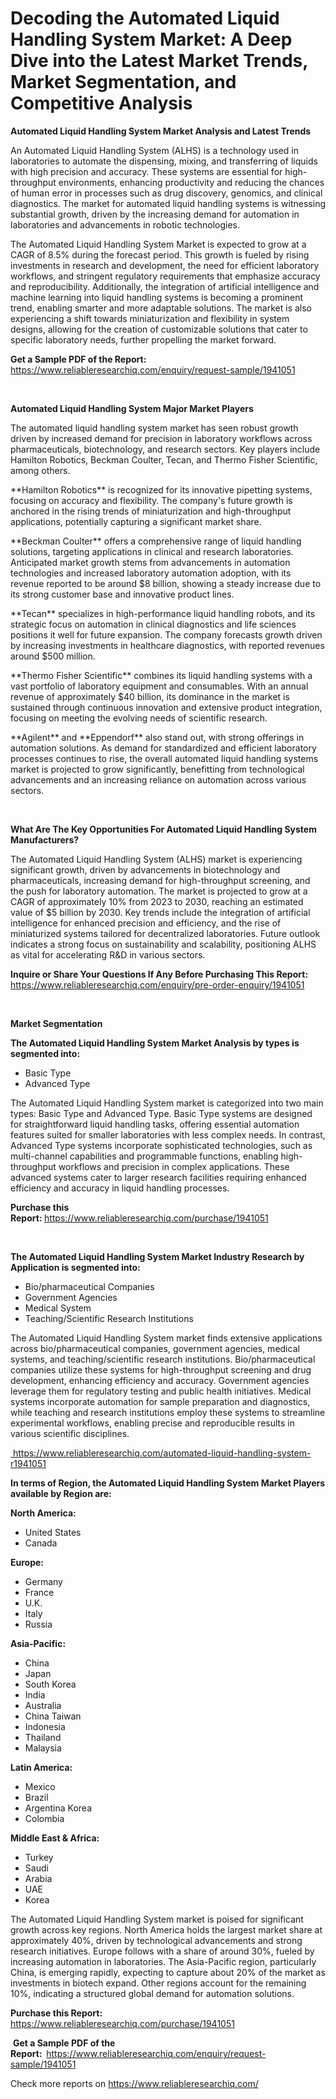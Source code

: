 <p><h1>Decoding the Automated Liquid Handling System Market: A Deep Dive into the Latest Market Trends, Market Segmentation, and Competitive Analysis</h1></p><p><strong>Automated Liquid Handling System Market Analysis and Latest Trends</strong></p>
<p><p>An Automated Liquid Handling System (ALHS) is a technology used in laboratories to automate the dispensing, mixing, and transferring of liquids with high precision and accuracy. These systems are essential for high-throughput environments, enhancing productivity and reducing the chances of human error in processes such as drug discovery, genomics, and clinical diagnostics. The market for automated liquid handling systems is witnessing substantial growth, driven by the increasing demand for automation in laboratories and advancements in robotic technologies.</p><p>The Automated Liquid Handling System Market is expected to grow at a CAGR of 8.5% during the forecast period. This growth is fueled by rising investments in research and development, the need for efficient laboratory workflows, and stringent regulatory requirements that emphasize accuracy and reproducibility. Additionally, the integration of artificial intelligence and machine learning into liquid handling systems is becoming a prominent trend, enabling smarter and more adaptable solutions. The market is also experiencing a shift towards miniaturization and flexibility in system designs, allowing for the creation of customizable solutions that cater to specific laboratory needs, further propelling the market forward.</p></p>
<p><strong>Get a Sample PDF of the Report:&nbsp;</strong> <a href="https://www.reliableresearchiq.com/enquiry/request-sample/1941051?utm_campaign=3130&utm_medium=2&utm_source=Github&utm_content=ia&utm_term=09042025&utm_id=automated-liquid-handling-system">https://www.reliableresearchiq.com/enquiry/request-sample/1941051</a></p>
<p>&nbsp;</p>
<p><strong>Automated Liquid Handling System Major Market Players</strong></p>
<p><p>The automated liquid handling system market has seen robust growth driven by increased demand for precision in laboratory workflows across pharmaceuticals, biotechnology, and research sectors. Key players include Hamilton Robotics, Beckman Coulter, Tecan, and Thermo Fisher Scientific, among others.</p><p>**Hamilton Robotics** is recognized for its innovative pipetting systems, focusing on accuracy and flexibility. The company's future growth is anchored in the rising trends of miniaturization and high-throughput applications, potentially capturing a significant market share.</p><p>**Beckman Coulter** offers a comprehensive range of liquid handling solutions, targeting applications in clinical and research laboratories. Anticipated market growth stems from advancements in automation technologies and increased laboratory automation adoption, with its revenue reported to be around $8 billion, showing a steady increase due to its strong customer base and innovative product lines.</p><p>**Tecan** specializes in high-performance liquid handling robots, and its strategic focus on automation in clinical diagnostics and life sciences positions it well for future expansion. The company forecasts growth driven by increasing investments in healthcare diagnostics, with reported revenues around $500 million.</p><p>**Thermo Fisher Scientific** combines its liquid handling systems with a vast portfolio of laboratory equipment and consumables. With an annual revenue of approximately $40 billion, its dominance in the market is sustained through continuous innovation and extensive product integration, focusing on meeting the evolving needs of scientific research.</p><p>**Agilent** and **Eppendorf** also stand out, with strong offerings in automation solutions. As demand for standardized and efficient laboratory processes continues to rise, the overall automated liquid handling systems market is projected to grow significantly, benefitting from technological advancements and an increasing reliance on automation across various sectors.</p></p>
<p>&nbsp;</p>
<p><strong>What Are The Key Opportunities For Automated Liquid Handling System Manufacturers?</strong></p>
<p><p>The Automated Liquid Handling System (ALHS) market is experiencing significant growth, driven by advancements in biotechnology and pharmaceuticals, increasing demand for high-throughput screening, and the push for laboratory automation. The market is projected to grow at a CAGR of approximately 10% from 2023 to 2030, reaching an estimated value of $5 billion by 2030. Key trends include the integration of artificial intelligence for enhanced precision and efficiency, and the rise of miniaturized systems tailored for decentralized laboratories. Future outlook indicates a strong focus on sustainability and scalability, positioning ALHS as vital for accelerating R&D in various sectors.</p></p>
<p><strong>Inquire or Share Your Questions If Any Before Purchasing This Report:</strong> <a href="https://www.reliableresearchiq.com/enquiry/pre-order-enquiry/1941051?utm_campaign=3130&utm_medium=2&utm_source=Github&utm_content=ia&utm_term=09042025&utm_id=automated-liquid-handling-system">https://www.reliableresearchiq.com/enquiry/pre-order-enquiry/1941051</a></p>
<p>&nbsp;</p>
<p><strong>Market Segmentation</strong></p>
<p><strong>The Automated Liquid Handling System Market Analysis by types is segmented into:</strong></p>
<p><ul><li>Basic Type</li><li>Advanced Type</li></ul></p>
<p><p>The Automated Liquid Handling System market is categorized into two main types: Basic Type and Advanced Type. Basic Type systems are designed for straightforward liquid handling tasks, offering essential automation features suited for smaller laboratories with less complex needs. In contrast, Advanced Type systems incorporate sophisticated technologies, such as multi-channel capabilities and programmable functions, enabling high-throughput workflows and precision in complex applications. These advanced systems cater to larger research facilities requiring enhanced efficiency and accuracy in liquid handling processes.</p></p>
<p><strong>Purchase this Report:&nbsp;</strong><a href="https://www.reliableresearchiq.com/purchase/1941051?utm_campaign=3130&utm_medium=2&utm_source=Github&utm_content=ia&utm_term=09042025&utm_id=automated-liquid-handling-system">https://www.reliableresearchiq.com/purchase/1941051</a></p>
<p>&nbsp;</p>
<p><strong>The Automated Liquid Handling System Market Industry Research by Application is segmented into:</strong></p>
<p><ul><li>Bio/pharmaceutical Companies</li><li>Government Agencies</li><li>Medical System</li><li>Teaching/Scientific Research Institutions</li></ul></p>
<p><p>The Automated Liquid Handling System market finds extensive applications across bio/pharmaceutical companies, government agencies, medical systems, and teaching/scientific research institutions. Bio/pharmaceutical companies utilize these systems for high-throughput screening and drug development, enhancing efficiency and accuracy. Government agencies leverage them for regulatory testing and public health initiatives. Medical systems incorporate automation for sample preparation and diagnostics, while teaching and research institutions employ these systems to streamline experimental workflows, enabling precise and reproducible results in various scientific disciplines.</p></p>
<p><a href="https://www.reliableresearchiq.com/automated-liquid-handling-system-r1941051?utm_campaign=3130&utm_medium=2&utm_source=Github&utm_content=ia&utm_term=09042025&utm_id=automated-liquid-handling-system">&nbsp;https://www.reliableresearchiq.com/automated-liquid-handling-system-r1941051</a></p>
<p><strong>In terms of Region, the Automated Liquid Handling System Market Players available by Region are:</strong></p>
<p>
    <p> <strong> North America: </strong>
        <ul>
            <li>United States</li>
            <li>Canada</li>
        </ul>
        </p> 
    <p> <strong> Europe: </strong>
        <ul>
            <li>Germany</li>
            <li>France</li>
            <li>U.K.</li>
            <li>Italy</li>
            <li>Russia</li>
        </ul>
        </p> 
    <p> <strong> Asia-Pacific: </strong>
        <ul>
            <li>China</li>
            <li>Japan</li>
            <li>South Korea</li>
            <li>India</li>
            <li>Australia</li>
            <li>China Taiwan</li>
            <li>Indonesia</li>
            <li>Thailand</li>
            <li>Malaysia</li>
        </ul>
        </p> 
    <p> <strong> Latin America: </strong>
        <ul>
            <li>Mexico</li>
            <li>Brazil</li>
            <li>Argentina Korea</li>
            <li>Colombia</li>
        </ul>
        </p> 
    <p> <strong> Middle East & Africa: </strong>
        <ul>
            <li>Turkey</li>
            <li>Saudi</li>
            <li>Arabia</li>
            <li>UAE</li>
            <li>Korea</li>
        </ul>
    </p>
    </p>
<p><p>The Automated Liquid Handling System market is poised for significant growth across key regions. North America holds the largest market share at approximately 40%, driven by technological advancements and strong research initiatives. Europe follows with a share of around 30%, fueled by increasing automation in laboratories. The Asia-Pacific region, particularly China, is emerging rapidly, expecting to capture about 20% of the market as investments in biotech expand. Other regions account for the remaining 10%, indicating a structured global demand for automation solutions.</p></p>
<p><strong>Purchase this Report: </strong><a href="https://www.reliableresearchiq.com/purchase/1941051?utm_campaign=3130&utm_medium=2&utm_source=Github&utm_content=ia&utm_term=09042025&utm_id=automated-liquid-handling-system">https://www.reliableresearchiq.com/purchase/1941051</a></p>
<p>&nbsp;<strong>Get a Sample PDF of the Report:&nbsp;&nbsp;</strong><a href="https://www.reliableresearchiq.com/enquiry/request-sample/1941051?utm_campaign=3130&utm_medium=2&utm_source=Github&utm_content=ia&utm_term=09042025&utm_id=automated-liquid-handling-system">https://www.reliableresearchiq.com/enquiry/request-sample/1941051</a></p>
<p><strong></strong></p>
<p>Check more reports on <a href="https://www.reliableresearchiq.com/?utm_campaign=3130&utm_medium=2&utm_source=Github&utm_content=ia&utm_term=09042025&utm_id=automated-liquid-handling-system">https://www.reliableresearchiq.com/</a></p>